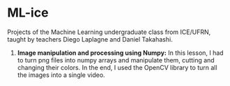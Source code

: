 # ML-ice
Projects of the Machine Learning undergraduate class from ICE/UFRN, taught by teachers Diego Laplagne and Daniel Takahashi.

1. **Image manipulation and processing using Numpy:** In this lesson, I had to turn png files into numpy arrays and manipulate them, cutting and changing their colors. In the end, I used the OpenCV library to turn all the images into a single video.
